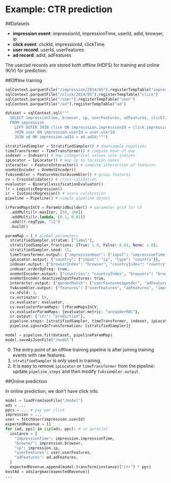 Example: CTR prediction
===

##Datasets

* **impression event**: impressionId, impressionTime, userId, adId, browser, ip
* **click event**: clickId, impressionId, clickTime
* **user record**: userId, userFeatures
* **ad record**: adId, adFeatures

The user/ad records are stored both offline (HDFS) for training and online (K/V) for prediction.

##Offline training

```python
sqlContext.parquetFile("/impression/2014/05").registerTempTable("impression")
sqlContext.parquetFile("/click/2014/05").registerTempTable("click")
sqlContext.parquetFile("/user").registerTempTable("user")
sqlContext.parquetFile("/ad").registerTempTable("ad")

dataset = sqlContext.sql("""
  SELECT impressionTime, browser, ip, userFeatures, adFeatures, clickTime IS NOT NULL AS label
  FROM impression
    LEFT OUTER JOIN click ON impresssion.impressionId = click.impressionId
    JOIN user ON impression.userId = user.userId
    JOIN ad ON impression.adId = ad.adId;""")

stratifiedSampler = StratifiedSampler() # downsample negatives
timeTransformer = TimeTransformer() # compute hour of day
indexer = Indexer() # map categorical values into indices
ipLocator = IpLocator() # map ip to location names
interactor = FeatureInteractor() # compute interaction of features
oneHotEncoder = OneHotEncoder()
fvAssembler = FeatureVectorAssembler() # group features
cv = CrossValidator() # cross-validation
evaluator = BinaryClassificationEvaluator()
lr = LogisticRegression()
ir = IsotonicRegresion() # score calibration
pipeline = Pipeline() # simple pipeline object

lrParamMapsInCV = ParamGridBuilder() # parameter grid for CV
  .addMulti(lr.maxIter, [50, 100])
  .addMulti(lr.lambda, [0.1, 0.01])
  .add(lr.regType, "l2")
  .build()

paramMap = { # global parameters
  stratifiedSampler.stratum: ["label"],
  stratifiedSampler.fractions: {True: 1.0, False: 0.01, None: 1.0},
  stratifiedSampler.seed: 11,
  timeTransformer.output: {"impressionHour": {"input": "impressionTime", "type": "HourOfDay"}},
  ipLocator.output: {"country": {"input": "ip", "type": "country"}},
  indexer.output: {"browserIndex": "browser", "countryIndex": "country"},
  indexer.orderByFreq: true,
  oneHotEncoder.output: {"countries": "countryIndex", "browsers": "browserIndex"},
  oneHotEncoder.deactiveInputFeatures: true,
  interactor.output: {"genderMatch": ["userFeatures$gender", "adFeatures$targetGender"]},
  fvAssembler.output: {"features": ["userFeatures", "adFeatures", "impressionHour", "countries", "browsers"]}
  cv.nFold: 3,
  cv.estimator: lr,
  cv.evaluator: evaluator,
  cv.evaluatorParamMaps: lrParamMapsInCV,
  cv.evaluatorParamMaps: {evaluator.metric: "areaUderROC"},
  ir.output: {"ctr": "prediction"},
  pipeline.steps: [stratifiedSampler, timeTransformer, indexer, ipLocator, interactor, oneHotEncoder, fvAssembler, cv, ir],
  pipeline.ignoreInTransformation: [stratifiedSampler]}

model = pipeline.fit(dataset, pipelineParamMap)
model.saveAsJsonFile("/model")
```

0. The entry point of an offline training pipeline is after joining training events with raw features.
1. `stratifiedSampler` is only used in training.
2. It is easy to remove `ipLocator` or `timeTransformer` from the pipeline: update `pipeline.steps` and then modify `fvAssembler.output`.

##Online prediction

In online prediction, we don't have click info.

```python
model = loadFromJsonFile("/model")
ads = ...
ppcs = ... # pay per click
impression = ...
user = fetchUser(impression.userId)
expectedRevenue = []
for (ad, ppc) in zip(ads, ppc): # in parallel
  instance = {
    "impressionTime": impression.impressionTime,
    "browser": impression.browser,
    "ip": impression.ip,
    "userFeatures": user.userFeatures,
    "adFeatures": ad.adFeatures,
  }
  expectedRevenue.append(model.transform(instance)["ctr"] * ppc)
bestAd = ads[argmax(expectedRevenue)]
...
```
